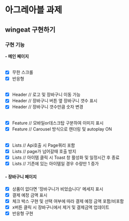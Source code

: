 # 아그레아블 과제

## wingeat 구현하기

### 구현 기능

**- 메인 페이지**

######

- [x] 무한 스크롤
- [x] 반응형

######

- [x] Header // 로고 및 장바구니 이동 가능
- [x] Header // 장바구니 버튼 옆 장바구니 갯수 표시
- [x] Header // 장바구니 갯수만큼 숫자 변경

######

- [x] Feature // 모바일or데스크탑 구분하여 이미지 표시
- [x] Feature // Carousel 방식으로 렌더링 및 autoplay ON

######

- [x] Lists // Api호출 시 Page쿼리 포함
- [x] Lists // page가 넘어갈때 호출 방지
- [x] Lists // 아이템 클릭 시 Toast 창 활성화 및 일정시간 후 종료
- [x] Lists // 기존에 있는 아이템일 경우 수량만 1 증가

###

**- 장바구니 페이지**

####

- [x] 상품이 없다면 '장바구니가 비었습니다' 메세지 표시
- [x] 결제 예정 금액 표시
- [x] 체크 박스 구현 및 선택 여부에 따라 결제 예정 금액 포함/비포함
- [x] x버튼 클릭 시 장바구니에서 제거 및 결제금액 업데이트
- [x] 반응형 구현
